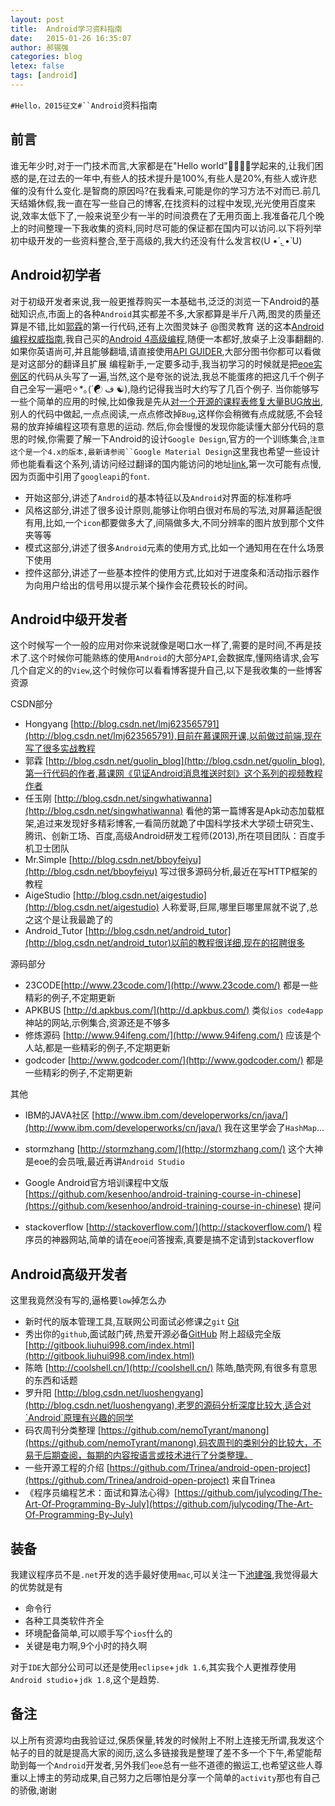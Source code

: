 ```yaml
---
layout: post
title:  Android学习资料指南
date:   2015-01-26 16:35:07
author: 郝锡强
categories: blog
letex: false
tags: [android]
---
```

`#Hello，2015征文#``Android`资料指南

## 前言
谁无年少时,对于一门技术而言,大家都是在"Hello world"学起来的,让我们困惑的是,在过去的一年中,有些人的技术提升是100%,有些人是20%,有些人或许悲催的没有什么变化.是智商的原因吗?在我看来,可能是你的学习方法不对而已.前几天结婚休假,我一直在写一些自己的博客,在找资料的过程中发现,光光使用百度来说,效率太低下了,一般来说至少有一半的时间浪费在了无用页面上.我准备花几个晚上的时间整理一下我收集的资料,同时尽可能的保证都在国内可以访问.以下将列举初中级开发的一些资料整合,至于高级的,我大约还没有什么发言权(U •́ .̫ •̀ U)
<!-- more -->

## Android初学者
对于初级开发者来说,我一般更推荐购买一本基础书,泛泛的浏览一下Android的基础知识点,市面上的各种`Android`其实都差不多,大家都算是半斤八两,图灵的质量还算是不错,比如[郭霖](http://item.jd.com/11504254.html)的第一行代码,还有上次图灵妹子 @图灵教育 送的这本[Android编程权威指南](http://item.jd.com/11431307.html),我自己买的[Android 4高级编程](http://item.jd.com/11223114.html),随便一本都好,放桌子上没事翻翻的.如果你英语尚可,并且能够翻墙,请直接使用[API GUIDER](http://developer.android.com/guide/index.html),大部分图书你都可以看做是对这部分的翻译且扩展
编程新手,一定要多动手,我当初学习的时候就是把[eoe实例区](http://www.eoeandroid.com/forum-27-1.html)的代码从头写了一遍,当然,这个是夸张的说法,我总不能蛋疼的把这几千个例子自己全写一遍吧✧*｡(´☯ ف ☯),隐约记得我当时大约写了几百个例子.
当你能够写一些个简单的应用的时候,比如像我是先从[对一个开源的课程表修复大量BUG放出](http://www.eoeandroid.com/thread-312326-1-1.html),别人的代码中做起,一点点阅读,一点点修改掉`Bug`,这样你会稍微有点成就感,不会轻易的放弃掉编程这项有意思的运动.
然后,你会慢慢的发现你能读懂大部分代码的意思的时候,你需要了解一下Android的设计`Google Design`,官方的一个训练集合,`注意这个是一个4.x的版本,最新请参阅``Google Material Design`这里我也希望一些设计师也能看看这个系列,请访问经过翻译的国内能访问的地址[link](http://adchs.github.io/index.html),第一次可能有点慢,因为页面中引用了`googleapi`的`font`.

   * 开始这部分,讲述了`Android`的基本特征以及`Android`对界面的标准称呼
   * 风格这部分,讲述了很多设计原则,能够让你明白很对布局的写法,对屏幕适配很有用,比如,一个`icon`都要做多大了,间隔做多大,不同分辨率的图片放到那个文件夹等等
   * 模式这部分,讲述了很多`Android`元素的使用方式,比如一个通知用在在什么场景下使用
   * 控件这部分,讲述了一些基本控件的使用方式,比如对于进度条和活动指示器作为向用户给出的信号用以提示某个操作会花费较长的时间。
   
## Android中级开发者
这个时候写一个一般的应用对你来说就像是喝口水一样了,需要的是时间,不再是技术了.这个时候你可能熟练的使用`Android`的大部分`API`,会数据库,懂网络请求,会写几个自定义的的`View`,这个时候你可以看看博客提升自己,以下是我收集的一些博客资源
	
 CSDN部分
  
  * Hongyang [http://blog.csdn.net/lmj623565791](http://blog.csdn.net/lmj623565791),目前在慕课网开课,以前做过前端,现在写了很多实战教程
  * 郭霖 [http://blog.csdn.net/guolin_blog](http://blog.csdn.net/guolin_blog),第一行代码的作者,慕课网《见证Android消息推送时刻》这个系列的视频教程作者
  * 任玉刚 [http://blog.csdn.net/singwhatiwanna](http://blog.csdn.net/singwhatiwanna) 看他的第一篇博客是Apk动态加载框架,追过来发现好多精彩博客,一看简历就跪了中国科学技术大学硕士研究生、腾讯、创新工场、百度,高级Android研发工程师(2013),所在项目团队：百度手机卫士团队
  * Mr.Simple [http://blog.csdn.net/bboyfeiyu](http://blog.csdn.net/bboyfeiyu) 写过很多源码分析,最近在写HTTP框架的教程
  * AigeStudio [http://blog.csdn.net/aigestudio](http://blog.csdn.net/aigestudio) 人称爱哥,巨屌,哪里巨哪里屌就不说了,总之这个是让我最跪了的
  * Android_Tutor [http://blog.csdn.net/android_tutor](http://blog.csdn.net/android_tutor)以前的教程很详细,现在的招聘很多
	
源码部分

  * 23CODE[http://www.23code.com/](http://www.23code.com/) 都是一些精彩的例子,不定期更新
  * APKBUS [http://d.apkbus.com/](http://d.apkbus.com/) 类似`ios code4app`神站的网站,示例集合,资源还是不够多
  * 修炼源码 [http://www.94ifeng.com/](http://www.94ifeng.com/) 应该是个人站,都是一些精彩的例子,不定期更新
  * godcoder [http://www.godcoder.com/](http://www.godcoder.com/) 都是一些精彩的例子,不定期更新
  
其他
	
  * IBM的JAVA社区 [http://www.ibm.com/developerworks/cn/java/](http://www.ibm.com/developerworks/cn/java/) 我在这里学会了`HashMap`...
  * stormzhang [http://stormzhang.com/](http://stormzhang.com/) 这个大神是eoe的会员哦,最近再讲`Android Studio`
  * Google Android官方培训课程中文版 [https://github.com/kesenhoo/android-training-course-in-chinese](https://github.com/kesenhoo/android-training-course-in-chinese) 
提问

  * stackoverflow [http://stackoverflow.com/](http://stackoverflow.com/) 程序员的神器网站,简单的请在eoe问答搜索,真要是搞不定请到stackoverflow
   
## Android高级开发者

这里我竟然没有写的,逼格要`low`掉怎么办
  
  * 新时代的版本管理工具,互联网公司面试必修课之`git` [Git](https://github.com/flyhigher139/Git-Cheat-Sheet/blob/master/Git%20Cheat%20Sheet-Zh.md)
  * 秀出你的`github`,面试敲门砖,热爱开源必备[GitHub](https://github.com/tiimgreen/github-cheat-sheet/blob/master/README.zh-cn.md)
  	附上超级完全版[http://gitbook.liuhui998.com/index.html](http://gitbook.liuhui998.com/index.html)
  * 陈皓 [http://coolshell.cn/](http://coolshell.cn/) 陈皓,酷壳网,有很多有意思的东西和话题
  * 罗升阳 [http://blog.csdn.net/luoshengyang](http://blog.csdn.net/luoshengyang),老罗的源码分析深度比较大,适合对`Android`原理有兴趣的同学
  * 码农周刊分类整理 [https://github.com/nemoTyrant/manong](https://github.com/nemoTyrant/manong),码农周刊的类别分的比较大，不易于后期查阅，每期的内容按语言或技术进行了分类整理。
  * 一些开源工程的介绍 [https://github.com/Trinea/android-open-project](https://github.com/Trinea/android-open-project) 来自Trinea
  * 《程序员编程艺术：面试和算法心得》[https://github.com/julycoding/The-Art-Of-Programming-By-July](https://github.com/julycoding/The-Art-Of-Programming-By-July)

## 装备
我建议程序员不是`.net`开发的选手最好使用`mac`,可以关注一下[池建强](http://macshuo.com/),我觉得最大的优势就是有

* 命令行
* 各种工具类软件齐全
* 环境配备简单,可以顺手写个`ios`什么的
* 关键是电力啊,9个小时的持久啊

对于`IDE`大部分公司可以还是使用`eclipse`+`jdk 1.6`,其实我个人更推荐使用`Android studio`+`jdk 1.8`,这个是趋势.

## 备注

以上所有资源均由我验证过,保质保量,转发的时候附上不附上连接无所谓,我发这个帖子的目的就是提高大家的阅历,这么多链接我是整理了差不多一个下午,希望能帮助到每一个`Android`开发者,另外我们`eoe`总有一些不道德的搬运工,也希望这些人尊重以上博主的劳动成果,自己努力之后哪怕是分享一个简单的`activity`那也有自己的骄傲,谢谢